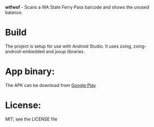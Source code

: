 **wtfwsf** - Scans a WA State Ferry Pass barcode and shows the unused balance.

# Build
The project is setup for use with Android Studio. It uses zxing, zxing-android-embedded and jsoup libraries.

# App binary:
The APK can be download from [Google Play](https://play.google.com/store/apps/details?id=com.tavakkolian.wtfwsf)

# License:
MIT; see the LICENSE file
